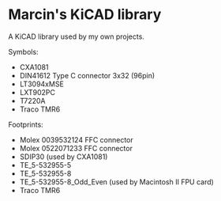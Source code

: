 # Marcin's KiCAD library

A KiCAD library used by my own projects.

Symbols:
- CXA1081
- DIN41612 Type C connector 3x32 (96pin)
- LT3094xMSE
- LXT902PC
- T7220A
- Traco TMR6

Footprints:
- Molex 0039532124 FFC connector
- Molex 0522071233 FFC connector
- SDIP30 (used by CXA1081)
- TE_5-532955-5
- TE_5-532955-8
- TE_5-532955-8_Odd_Even (used by Macintosh II FPU card)
- Traco TMR6
